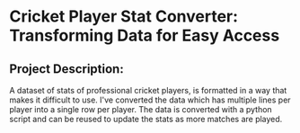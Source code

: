 # Cricket Player Stat Converter: Transforming Data for Easy Access
## Project Description:
A dataset of stats of professional cricket players, is formatted in a way that makes it difficult to use. I've converted the data which has multiple lines per player into a single row per player. The data is converted with a python script and can be reused to update the stats as more matches are played.
